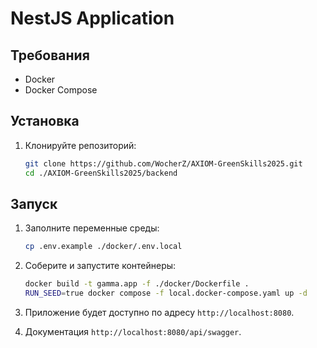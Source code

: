 # NestJS Application

## Требования

- Docker
- Docker Compose

## Установка
1. Клонируйте репозиторий:

    ```sh
    git clone https://github.com/WocherZ/AXIOM-GreenSkills2025.git
    cd ./AXIOM-GreenSkills2025/backend
    ```
## Запуск

1. Заполните переменные среды:

    ```sh
    cp .env.example ./docker/.env.local
    ```
2. Соберите и запустите контейнеры:

    ```sh
    docker build -t gamma.app -f ./docker/Dockerfile .
    RUN_SEED=true docker compose -f local.docker-compose.yaml up -d
    ```

3. Приложение будет доступно по адресу `http://localhost:8080`.
4. Документация `http://localhost:8080/api/swagger`.


